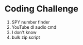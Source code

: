 # Coding Challenge

1. SPY number finder
2. YouTube dl audio cmd
3. I don't know
4. bulk zip script
